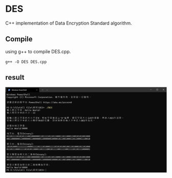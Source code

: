 # DES
C++ implementation of Data Encryption Standard algorithm.

## Compile

using g++ to compile DES.cpp.

`g++ -O DES DES.cpp`

## result

![image](https://github.com/Benson890105/DES/blob/DES_v1.0/image/result.jpg)


